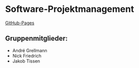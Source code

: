 # Software-Projektmanagement

[GitHub-Pages](https://rleikam.github.io/SW-PM-WS2018-Gruppe_1_4-3/)

## Gruppenmitglieder:
* André Grellmann
* Nick Friedrich
* Jakob Tissen

